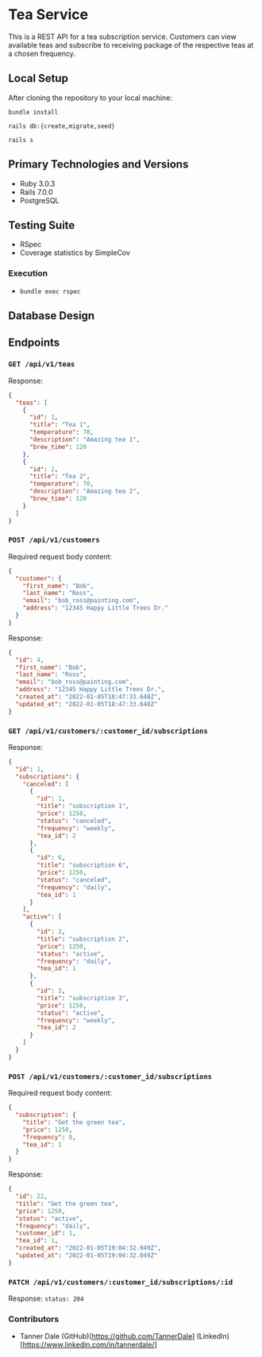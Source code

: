 # Tea Service

This is a REST API for a tea subscription service. Customers can view available
teas and subscribe to receiving package of the respective teas at a chosen frequency.

## Local Setup
After cloning the repository to your local machine:

`bundle install`

`rails db:{create,migrate,seed}`

`rails s`

## Primary Technologies and Versions
- Ruby 3.0.3
- Rails 7.0.0
- PostgreSQL

## Testing Suite
- RSpec
- Coverage statistics by SimpleCov

### Execution
- `bundle exec rspec`

## Database Design

## Endpoints

### `GET /api/v1/teas`
Response:
```json
{
  "teas": [
    {
      "id": 1,
      "title": "Tea 1",
      "temperature": 70,
      "description": "Amazing tea 1",
      "brew_time": 120
    },
    {
      "id": 2,
      "title": "Tea 2",
      "temperature": 70,
      "description": "Amazing tea 2",
      "brew_time": 120
    }
  ]
}
```

### `POST /api/v1/customers`
Required request body content:
```json
{
  "customer": {
    "first_name": "Bob",
    "last_name": "Ross",
    "email": "bob_ross@painting.com",
    "address": "12345 Happy Little Trees Dr."
  }
}
```
Response:
```json
{
  "id": 4,
  "first_name": "Bob",
  "last_name": "Ross",
  "email": "bob_ross@painting.com",
  "address": "12345 Happy Little Trees Dr.",
  "created_at": "2022-01-05T18:47:33.648Z",
  "updated_at": "2022-01-05T18:47:33.648Z"
}
```

### `GET /api/v1/customers/:customer_id/subscriptions`
Response:
```json
{
  "id": 1,
  "subscriptions": {
    "canceled": [
      {
        "id": 1,
        "title": "subscription 1",
        "price": 1250,
        "status": "canceled",
        "frequency": "weekly",
        "tea_id": 2
      },
      {
        "id": 6,
        "title": "subscription 6",
        "price": 1250,
        "status": "canceled",
        "frequency": "daily",
        "tea_id": 1
      }
    ],
    "active": [
      {
        "id": 2,
        "title": "subscription 2",
        "price": 1250,
        "status": "active",
        "frequency": "daily",
        "tea_id": 1
      },
      {
        "id": 3,
        "title": "subscription 3",
        "price": 1250,
        "status": "active",
        "frequency": "weekly",
        "tea_id": 2
      }
    ]
  }
}
```

### `POST /api/v1/customers/:customer_id/subscriptions`
Required request body content:
```json
{
  "subscription": {
    "title": "Get the green tea",
    "price": 1250,
    "frequency": 0,
    "tea_id": 1
  }
}
```
Response:
```json
{
  "id": 22,
  "title": "Get the green tea",
  "price": 1250,
  "status": "active",
  "frequency": "daily",
  "customer_id": 1,
  "tea_id": 1,
  "created_at": "2022-01-05T19:04:32.049Z",
  "updated_at": "2022-01-05T19:04:32.049Z"
}
```

### `PATCH /api/v1/customers/:customer_id/subscriptions/:id`
Response:
`status: 204`

### Contributors
- Tanner Dale (GitHub)[https://github.com/TannerDale] (LinkedIn)[https://www.linkedin.com/in/tannerdale/]
